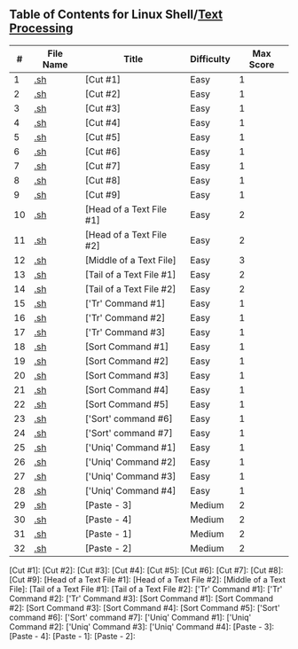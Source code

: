 ## Table of Contents for Linux Shell/[Text Processing](https://www.hackerrank.com/domains/shell?filters%5Bsubdomains%5D%5B%5D=textpro)

| #  | File Name                                        | Title                    | Difficulty | Max Score |
| -- | ------------------------------------------------ | ------------------------ | ---------- | --------- |
| 1  | [.sh](.sh)                                       | [Cut #1]                 | Easy       | 1         |
| 2  | [.sh](.sh)                                       | [Cut #2]                 | Easy       | 1         |
| 3  | [.sh](.sh)                                       | [Cut #3]                 | Easy       | 1         |
| 4  | [.sh](.sh)                                       | [Cut #4]                 | Easy       | 1         |
| 5  | [.sh](.sh)                                       | [Cut #5]                 | Easy       | 1         |
| 6  | [.sh](.sh)                                       | [Cut #6]                 | Easy       | 1         |
| 7  | [.sh](.sh)                                       | [Cut #7]                 | Easy       | 1         |
| 8  | [.sh](.sh)                                       | [Cut #8]                 | Easy       | 1         |
| 9  | [.sh](.sh)                                       | [Cut #9]                 | Easy       | 1         |
| 10 | [.sh](.sh)                                       | [Head of a Text File #1] | Easy       | 2         |
| 11 | [.sh](.sh)                                       | [Head of a Text File #2] | Easy       | 2         |
| 12 | [.sh](.sh)                                       | [Middle of a Text File]  | Easy       | 3         |
| 13 | [.sh](.sh)                                       | [Tail of a Text File #1] | Easy       | 2         |
| 14 | [.sh](.sh)                                       | [Tail of a Text File #2] | Easy       | 2         |
| 15 | [.sh](.sh)                                       | ['Tr' Command #1]        | Easy       | 1         |
| 16 | [.sh](.sh)                                       | ['Tr' Command #2]        | Easy       | 1         |
| 17 | [.sh](.sh)                                       | ['Tr' Command #3]        | Easy       | 1         |
| 18 | [.sh](.sh)                                       | [Sort Command #1]        | Easy       | 1         |
| 19 | [.sh](.sh)                                       | [Sort Command #2]        | Easy       | 1         |
| 20 | [.sh](.sh)                                       | [Sort Command #3]        | Easy       | 1         |
| 21 | [.sh](.sh)                                       | [Sort Command #4]        | Easy       | 1         |
| 22 | [.sh](.sh)                                       | [Sort Command #5]        | Easy       | 1         |
| 23 | [.sh](.sh)                                       | ['Sort' command #6]      | Easy       | 1         |
| 24 | [.sh](.sh)                                       | ['Sort' command #7]      | Easy       | 1         |
| 25 | [.sh](.sh)                                       | ['Uniq' Command #1]      | Easy       | 1         |
| 26 | [.sh](.sh)                                       | ['Uniq' Command #2]      | Easy       | 1         |
| 27 | [.sh](.sh)                                       | ['Uniq' Command #3]      | Easy       | 1         |
| 28 | [.sh](.sh)                                       | ['Uniq' Command #4]      | Easy       | 1         |
| 29 | [.sh](.sh)                                       | [Paste - 3]              | Medium     | 2         |
| 30 | [.sh](.sh)                                       | [Paste - 4]              | Medium     | 2         |
| 31 | [.sh](.sh)                                       | [Paste - 1]              | Medium     | 2         |
| 32 | [.sh](.sh)                                       | [Paste - 2]              | Medium     | 2         |

[Cut #1]: 
[Cut #2]: 
[Cut #3]: 
[Cut #4]: 
[Cut #5]: 
[Cut #6]: 
[Cut #7]: 
[Cut #8]: 
[Cut #9]: 
[Head of a Text File #1]: 
[Head of a Text File #2]: 
[Middle of a Text File]: 
[Tail of a Text File #1]: 
[Tail of a Text File #2]: 
['Tr' Command #1]: 
['Tr' Command #2]: 
['Tr' Command #3]: 
[Sort Command #1]: 
[Sort Command #2]: 
[Sort Command #3]: 
[Sort Command #4]: 
[Sort Command #5]: 
['Sort' command #6]: 
['Sort' command #7]: 
['Uniq' Command #1]: 
['Uniq' Command #2]: 
['Uniq' Command #3]: 
['Uniq' Command #4]: 
[Paste - 3]: 
[Paste - 4]: 
[Paste - 1]: 
[Paste - 2]: 
